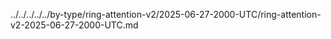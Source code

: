 ../../../../../by-type/ring-attention-v2/2025-06-27-2000-UTC/ring-attention-v2-2025-06-27-2000-UTC.md